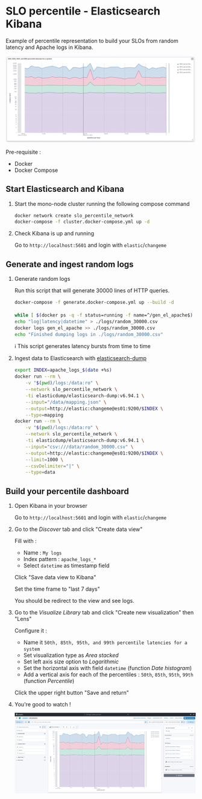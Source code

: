 # SLO percentile - Elasticsearch Kibana

Example of percentile representation to build your SLOs from random latency and Apache logs in Kibana.

![50th, 85th, 95th, and 99th percentile latencies for a system; what you can get following this repo](./percentiles.png)

Pre-requisite :

- Docker
- Docker Compose

## Start Elasticsearch and Kibana

1. Start the mono-node cluster running the following compose command

    ```bash
    docker network create slo_percentile_network
    docker-compose -f cluster.docker-compose.yml up -d
    ```

2. Check Kibana is up and running

    Go to `http://localhost:5601` and login with `elastic`/`changeme`

## Generate and ingest random logs

1. Generate random logs

    Run this script that will generate 30000 lines of HTTP queries.

    ```bash
    docker-compose -f generate.docker-compose.yml up --build -d

    while [ $(docker ps -q -f status=running -f name=^/gen_el_apache$) ]; do echo "Generating..."; sleep 1 ; done
    echo "log|latency|datetime" > ./logs/random_30000.csv
    docker logs gen_el_apache >> ./logs/random_30000.csv
    echo "Finished dumping logs in ./logs/random_30000.csv"
    ```

    :information_source: This script generates latency bursts from time to time

2. Ingest data to Elasticsearch with [elasticsearch-dump](https://github.com/elasticsearch-dump/elasticsearch-dump)

    ```bash
    export INDEX=apache_logs_$(date +%s)
    docker run --rm \
        -v "$(pwd)/logs:/data:ro" \
        --network slo_percentile_network \
        -ti elasticdump/elasticsearch-dump:v6.94.1 \
        --input="/data/mapping.json" \
        --output=http://elastic:changeme@es01:9200/$INDEX \
        --type=mapping
    docker run --rm \
        -v "$(pwd)/logs:/data:ro" \
        --network slo_percentile_network \
        -ti elasticdump/elasticsearch-dump:v6.94.1 \
        --input="csv:///data/random_30000.csv" \
        --output=http://elastic:changeme@es01:9200/$INDEX \
        --limit=1000 \
        --csvDelimiter="|" \
        --type=data
    ```

## Build your percentile dashboard

1. Open Kibana in your browser

    Go to `http://localhost:5601` and login with `elastic`/`changeme`

2. Go to the _Discover_ tab and click "Create data view"

    Fill with :

    - Name : `My logs`
    - Index pattern : `apache_logs_*`
    - Select `datetime` as timestamp field

    Click "Save data view to Kibana"

    Set the time frame to "last 7 days"

    You should be redirect to the view and see logs.

3. Go to the _Visualize Library_ tab and click "Create new visualization" then "Lens"

    Configure it :

    - Name it `50th, 85th, 95th, and 99th percentile latencies for a system`
    - Set visualization type as _Area stacked_
    - Set left axis size option to _Logarithmic_
    - Set the horizontal axis with field `datetime` (function _Date histogram_)
    - Add a vertical axis for each of the percentiles : `50th`, `85th`, `95th`, `99th` (function _Percentile_)

    Click the upper right button "Save and return"

4. You're good to watch !

    ![Editing percentiles visualization](./percentiles_edit.png)
